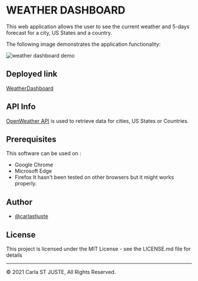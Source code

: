# WEATHER DASHBOARD
This web application allows the user to see the current weather and 5-days forecast for a city, US States and a country.


The following image demonstrates the application functionality:

![weather dashboard demo](public/img/weather-dashboard2.gif)

## Deployed link


[WeatherDashboard](https://weather-dashboard2.herokuapp.com/)

## API Info
[OpenWeather API](https://openweathermap.org/api)  is used to retrieve data for cities, US States or Countries.

## Prerequisites
This software can be used on :
* Google Chrome
* Microsoft Edge   
* Firefox
 It hasn't been tested on other browsers but it might works properly.  


## Author


* [@carlastjuste](http://github.com/carlastjuste)



## License
This project is licensed under the MIT License - see the LICENSE.md file for details


- - -
© 2021 Carla ST JUSTE, All Rights Reserved.
